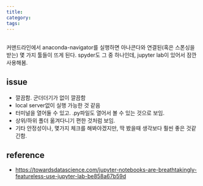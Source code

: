 ```yaml
---
title:
category:
tags:
---
```


## 

커맨드라인에서 anaconda-navigator를 실행하면 아나콘다와 연결된(혹은 스폰싱을 받는) 몇 가지 툴들이 뜨게 된다. spyder도 그 중 하나인데, jupyter lab이 있어서 잠깐 사용해봄. 

## issue

- 깔끔함. 군더더기가 없이 깔끔함
- local server없이 실행 가능한 것 같음
- 터미널을 열어둘 수 있고. .py파일도 열어서 볼 수 있는 것으로 보임. 
- 상위/하위 폴더 옮겨다니기 편한 것처럼 보임. 
- 기타 안정성이나, 몇가지 체크를 해봐야겠지만, 딱 봤을때 생각보다 훨씬 좋은 것같긴함. 

## reference

- <https://towardsdatascience.com/jupyter-notebooks-are-breathtakingly-featureless-use-jupyter-lab-be858a67b59d>